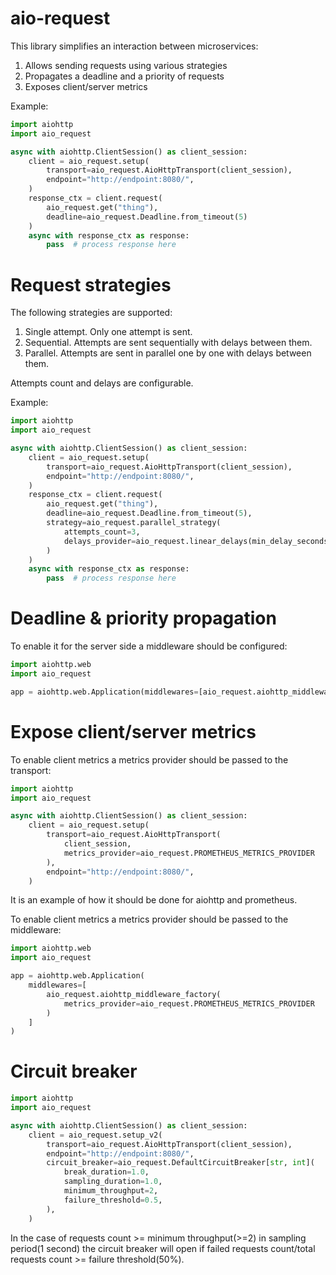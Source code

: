 # aio-request

This library simplifies an interaction between microservices:
1. Allows sending requests using various strategies
1. Propagates a deadline and a priority of requests
1. Exposes client/server metrics

Example:
```python
import aiohttp
import aio_request

async with aiohttp.ClientSession() as client_session:
    client = aio_request.setup(
        transport=aio_request.AioHttpTransport(client_session),
        endpoint="http://endpoint:8080/",
    )
    response_ctx = client.request(
        aio_request.get("thing"),
        deadline=aio_request.Deadline.from_timeout(5)
    )
    async with response_ctx as response:
        pass  # process response here
```

# Request strategies 
The following strategies are supported:
1. Single attempt. Only one attempt is sent.
1. Sequential. Attempts are sent sequentially with delays between them.
1. Parallel. Attempts are sent in parallel one by one with delays between them.

Attempts count and delays are configurable.

Example:
```python
import aiohttp
import aio_request

async with aiohttp.ClientSession() as client_session:
    client = aio_request.setup(
        transport=aio_request.AioHttpTransport(client_session),
        endpoint="http://endpoint:8080/",
    )
    response_ctx = client.request(
        aio_request.get("thing"),
        deadline=aio_request.Deadline.from_timeout(5),
        strategy=aio_request.parallel_strategy(
            attempts_count=3,
            delays_provider=aio_request.linear_delays(min_delay_seconds=0.1, delay_multiplier=0.1)
        )
    )
    async with response_ctx as response:
        pass  # process response here
```

# Deadline & priority propagation

To enable it for the server side a middleware should be configured:
```python
import aiohttp.web
import aio_request

app = aiohttp.web.Application(middlewares=[aio_request.aiohttp_middleware_factory()])
```

# Expose client/server metrics

To enable client metrics a metrics provider should be passed to the transport:
```python
import aiohttp
import aio_request

async with aiohttp.ClientSession() as client_session:
    client = aio_request.setup(
        transport=aio_request.AioHttpTransport(
            client_session,
            metrics_provider=aio_request.PROMETHEUS_METRICS_PROVIDER
        ),
        endpoint="http://endpoint:8080/",
    )
```

It is an example of how it should be done for aiohttp and prometheus.

To enable client metrics a metrics provider should be passed to the middleware:
```python
import aiohttp.web
import aio_request

app = aiohttp.web.Application(
    middlewares=[
        aio_request.aiohttp_middleware_factory(
            metrics_provider=aio_request.PROMETHEUS_METRICS_PROVIDER
        )
    ]
)
```

# Circuit breaker

```python
import aiohttp
import aio_request

async with aiohttp.ClientSession() as client_session:
    client = aio_request.setup_v2(
        transport=aio_request.AioHttpTransport(client_session),
        endpoint="http://endpoint:8080/",
        circuit_breaker=aio_request.DefaultCircuitBreaker[str, int](
            break_duration=1.0,
            sampling_duration=1.0,
            minimum_throughput=2,
            failure_threshold=0.5,
        ),
    )
```

In the case of requests count >= minimum throughput(>=2) in sampling period(1 second) the circuit breaker will open
if failed requests count/total requests count >= failure threshold(50%).
